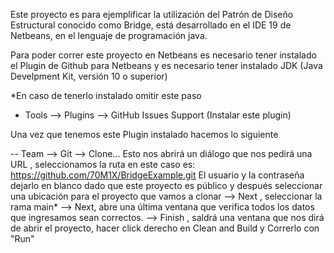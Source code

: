 Este proyecto es para ejemplificar la utilización del Patrón de Diseño Estructural conocido como Bridge, está desarrollado en el IDE 19 de Netbeans, en el lenguaje de programación java. 

Para poder correr este proyecto en Netbeans es necesario tener instalado el Plugin de Github para Netbeans y es necesario tener instalado JDK (Java Develpment Kit, versión 10 o superior)

*En caso de tenerlo instalado omitir este paso
- Tools --> Plugins --> GitHub Issues Support (Instalar este plugin)

Una vez que tenemos este Plugin instalado hacemos lo siguiente

-- Team --> Git --> Clone... Esto nos abrirá un diálogo que nos pedirá una URL , seleccionamos la ruta en este caso es:  https://github.com/70M1X/BridgeExample.git
El usuario y la contraseña dejarlo en blanco dado que este proyecto es público y después seleccionar una ubicación para el proyecto que vamos a clonar --> Next , 
seleccionar la rama main* --> Next, abre una última ventana que verifica todos los datos que ingresamos sean correctos. --> Finish , saldrá una ventana que 
nos dirá de abrir el proyecto, hacer click derecho en Clean and Build y Correrlo con "Run"




